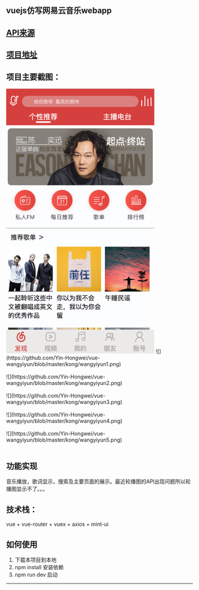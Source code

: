 
vuejs仿写网易云音乐webapp
---

[API来源](https://binaryify.github.io/NeteaseCloudMusicApi/#/?id=neteasecloudmusicapi)
----

[项目地址](https://github.com/Yin-Hongwei/vue-wangyiyun)
----

项目主要截图：
----
<img src="https://github.com/Yin-Hongwei/vue-wangyiyun/blob/master/kong/wangyiyun1.png" width="400"/>
![](https://github.com/Yin-Hongwei/vue-wangyiyun/blob/master/kong/wangyiyun1.png)<br></br>
![](https://github.com/Yin-Hongwei/vue-wangyiyun/blob/master/kong/wangyiyun2.png)<br></br>
![](https://github.com/Yin-Hongwei/vue-wangyiyun/blob/master/kong/wangyiyun3.png)<br></br>
![](https://github.com/Yin-Hongwei/vue-wangyiyun/blob/master/kong/wangyiyun4.png)<br></br>
![](https://github.com/Yin-Hongwei/vue-wangyiyun/blob/master/kong/wangyiyun5.png)<br></br>

功能实现
----

音乐播放，歌词显示，搜索及主要页面的展示。最近轮播图的API出现问题所以轮播图显示不了。。。

技术栈：
----

vue + vue-router + vuex + axios + mint-ui

如何使用
----

 1. 下载本项目到本地
 2. npm install 安装依赖
 3. npm run dev 启动
---

